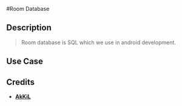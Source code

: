 #Room Database

## Description

> Room database is SQL which we use in android development.

## Use Case



## Credits

- [**AkKiL**](https://github.com/HeimanPictures/)
